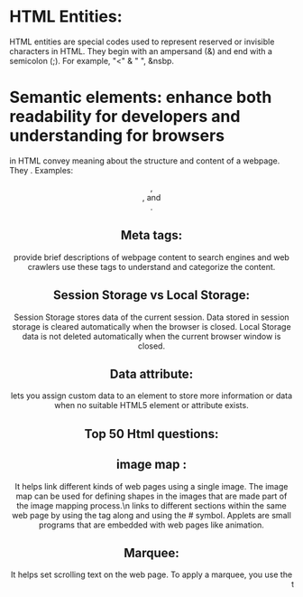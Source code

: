 # HTML Entities:
HTML entities are special codes used to represent reserved or invisible characters in HTML. They begin with an ampersand (&) and end with a semicolon (;). For example, "<" & "       ", &nsbp.
# Semantic elements: enhance both readability for developers and understanding for browsers
in HTML convey meaning about the structure and content of a webpage. They . Examples: <header>, <article>, and <footer>.
# Meta tags:
provide brief descriptions of webpage content to search engines and web crawlers use these tags to understand and categorize the content.
# Session Storage vs Local Storage:
Session Storage stores data of the current session. Data stored in session storage is cleared automatically when the browser is closed.
Local Storage data is not deleted automatically when the current browser window is closed.
# Data attribute: 
lets you assign custom data to an element to store more information or data when no suitable HTML5 element or attribute exists.

# Top 50 Html questions:
# image map : 
It helps link different kinds of web pages using a single image. The image map can be used for defining shapes in the images that are made part of the image mapping process.\n
links to different sections within the same web page by using the <a> tag along and using the # symbol.
Applets are small programs that are embedded with web pages like animation.
# Marquee:
It helps set scrolling text on the web page. To apply a marquee, you use the <marquee> tag.